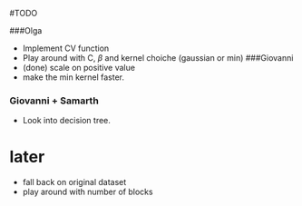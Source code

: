 #TODO

###Olga
* Implement CV function
* Play around with C, $\beta$ and kernel choiche (gaussian or min)
###Giovanni
*  (done) scale on positive value
*  make the min kernel faster.
### Giovanni + Samarth
*  Look into decision tree.

# later
*  fall back on original dataset
*  play around with number of blocks
